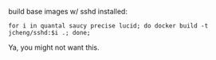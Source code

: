 build base images w/ sshd installed:

`for i in quantal saucy precise lucid; do docker build -t jcheng/sshd:$i .; done;`

Ya, you might not want this.
